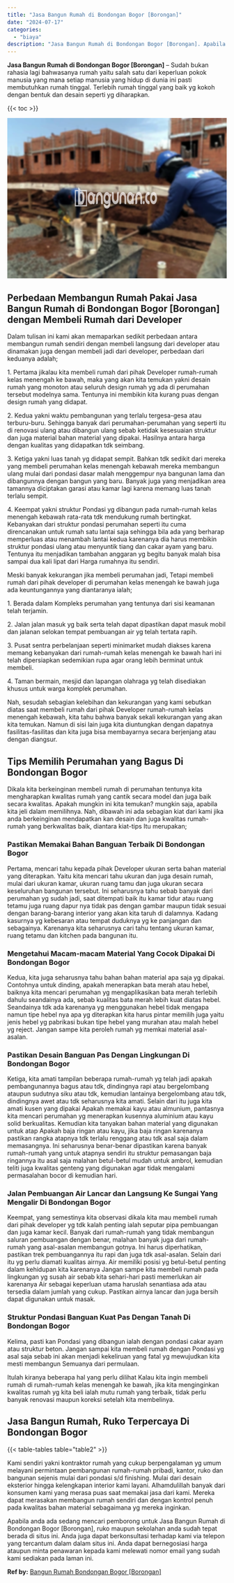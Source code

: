 ```yaml
---
title: "Jasa Bangun Rumah di Bondongan Bogor [Borongan]"
date: "2024-07-17"
categories: 
  - "biaya"
description: "Jasa Bangun Rumah di Bondongan Bogor [Borongan]. Apabila anda ada sedang mencari pemborong untuk Jasa Bangun Rumah di Bondongan Bogor [Borongan], ruko maup..."
---
```


**Jasa Bangun Rumah di Bondongan Bogor \[Borongan\]** – Sudah bukan rahasia lagi bahwasanya rumah yaitu salah satu dari keperluan pokok manusia yang mana setiap manusia yang hidup di dunia ini pasti membutuhkan rumah tinggal. Terlebih rumah tinggal yang baik yg kokoh dengan bentuk dan desain seperti yg diharapkan.

{{< toc >}}

![Jasa Bangun Rumah di Bondongan Bogor [Borongan]](/images/borong-bangunan-18.png)

## Perbedaan Membangun Rumah Pakai Jasa Bangun Rumah di Bondongan Bogor \[Borongan\] dengan Membeli Rumah dari Developer

Dalam tulisan ini kami akan memaparkan sedikit perbedaan antara membangun rumah sendiri dengan membeli langsung dari developer atau dinamakan juga dengan membeli jadi dari developer, perbedaan dari keduanya adalah;

1\. Pertama jikalau kita membeli rumah dari pihak Developer rumah-rumah kelas menengah ke bawah, maka yang akan kita temukan yakni desain rumah yang monoton atau seluruh design rumah yg ada di perumahan tersebut modelnya sama. Tentunya ini membikin kita kurang puas dengan design rumah yang didapat.

2\. Kedua yakni waktu pembangunan yang terlalu tergesa-gesa atau terburu-buru. Sehingga banyak dari perumahan-perumahan yang seperti itu di renovasi ulang atau dibangun ulang sebab ketidak kesesuaian struktur dan juga material bahan material yang dipakai. Hasilnya antara harga dengan kualitas yang didapatkan tdk seimbang.

3\. Ketiga yakni luas tanah yg didapat sempit. Bahkan tdk sedikit dari mereka yang membeli perumahan kelas menengah kebawah mereka membangun ulang mulai dari pondasi dasar malah menggempur nya bangunan lama dan dibangunnya dengan bangun yang baru. Banyak juga yang menjadikan area tamannya diciptakan garasi atau kamar lagi karena memang luas tanah terlalu sempit.

4\. Keempat yakni struktur Pondasi yg dibangun pada rumah-rumah kelas menengah kebawah rata-rata tdk mendukung rumah bertingkat. Kebanyakan dari struktur pondasi perumahan seperti itu cuma direncanakan untuk rumah satu lantai saja sehingga bila ada yang berharap memperluas atau menambah lantai kedua karenanya dia harus membikin struktur pondasi ulang atau menyuntik tiang dan cakar ayam yang baru. Tentunya itu menjadikan tambahan anggaran yg begitu banyak malah bisa sampai dua kali lipat dari Harga rumahnya itu sendiri.

Meski banyak kekurangan jika membeli perumahan jadi, Tetapi membeli rumah dari pihak developer di perumahan kelas menengah ke bawah juga ada keuntungannya yang diantaranya ialah;

1\. Berada dalam Kompleks perumahan yang tentunya dari sisi keamanan telah terjamin.

2\. Jalan jalan masuk yg baik serta telah dapat dipastikan dapat masuk mobil dan jalanan selokan tempat pembuangan air yg telah tertata rapih.

3\. Pusat sentra perbelanjaan seperti minimarket mudah diakses karena memang kebanyakan dari rumah-rumah kelas menengah ke bawah hari ini telah dipersiapkan sedemikian rupa agar orang lebih berminat untuk membeli.

4\. Taman bermain, mesjid dan lapangan olahraga yg telah disediakan khusus untuk warga komplek perumahan.

Nah, sesudah sebagian kelebihan dan kekurangan yang kami sebutkan diatas saat membeli rumah dari pihak Developer rumah-rumah kelas menengah kebawah, kita tahu bahwa banyak sekali kekurangan yang akan kita temukan. Namun di sisi lain juga kita diuntungkan dengan dapatnya fasilitas-fasilitas dan kita juga bisa membayarnya secara berjenjang atau dengan diangsur.

## Tips Memilih Perumahan yang Bagus Di Bondongan Bogor

Dikala kita berkeinginan membeli rumah di perumahan tentunya kita mengharapkan kwalitas rumah yang cantik secara model dan juga baik secara kwalitas. Apakah mungkin ini kita temukan? mungkin saja, apabila kita jeli dalam memilihnya. Nah, dibawah ini ada sebagian kiat dari kami jika anda berkeinginan mendapatkan kan desain dan juga kwalitas rumah-rumah yang berkwalitas baik, diantara kiat-tips Itu merupakan;

### Pastikan Memakai Bahan Banguan Terbaik Di Bondongan Bogor

Pertama, mencari tahu kepada pihak Developer ukuran serta bahan material yang diterapkan. Yaitu kita mencari tahu ukuran dan juga desain rumah, mulai dari ukuran kamar, ukuran ruang tamu dan juga ukuran secara keseluruhan bangunan tersebut. Ini seharusnya tahu sebab banyak dari perumahan yg sudah jadi, saat ditempati baik itu kamar tidur atau ruang tetamu juga ruang dapur nya tidak pas dengan gambar maupun tidak sesuai dengan barang-barang interior yang akan kita taruh di dalamnya. Kadang kasurnya yg kebesaran atau tempat duduknya yg ke panjangan dan sebagainya. Karenanya kita seharusnya cari tahu tentang ukuran kamar, ruang tetamu dan kitchen pada bangunan itu.

### Mengetahui Macam-macam Material Yang Cocok Dipakai Di Bondongan Bogor

Kedua, kita juga seharusnya tahu bahan bahan material apa saja yg dipakai. Contohnya untuk dinding, apakah menerapkan bata merah atau hebel, baiknya kita mencari perumahan yg mengaplikasikan bata merah terlebih dahulu seandainya ada, sebab kualitas bata merah lebih kuat diatas hebel. Seandainya tdk ada karenanya yg menggunakan hebel tidak mengapa namun tipe hebel nya apa yg diterapkan kita harus pintar memilih juga yaitu jenis hebel yg pabrikasi bukan tipe hebel yang murahan atau malah hebel yg reject. Jangan sampe kita peroleh rumah yg memkai material asal-asalan.

### Pastikan Desain Banguan Pas Dengan Lingkungan Di Bondongan Bogor

Ketiga, kita amati tampilan beberapa rumah-rumah yg telah jadi apakah pembangunannya bagus atau tdk, dindingnya rapi atau bergelombang ataupun sudutnya siku atau tdk, kemudian lantainya bergelombang atau tdk, dindingnya awet atau tdk seharusnya kita amati. Selain dari itu juga kita amati kusen yang dipakai Apakah memakai kayu atau almunium, pantasnya kita mencari perumahan yg menerapkan kusennya aluminium atau kayu solid berkualitas. Kemudian kita tanyakan bahan material yang digunakan untuk atap Apakah baja ringan atau kayu, jika baja ringan karenanya pastikan rangka atapnya tdk terlalu renggang atau tdk asal saja dalam memasangnya. Ini seharusnya benar-benar dipastikan karena banyak rumah-rumah yang untuk atapnya sendiri itu struktur pemasangan baja ringannya itu asal saja malahan betul-betul mudah untuk ambrol, kemudian teliti juga kwalitas genteng yang digunakan agar tidak mengalami permasalahan bocor di kemudian hari.

### Jalan Pembuangan Air Lancar dan Langsung Ke Sungai Yang Mengalir Di Bondongan Bogor

Keempat, yang semestinya kita observasi dikala kita mau membeli rumah dari pihak developer yg tdk kalah penting ialah seputar pipa pembuangan dan juga kamar kecil. Banyak dari rumah-rumah yang tidak membangun saluran pembuangan dengan benar, malahan banyak juga dari rumah-rumah yang asal-asalan membangun gotnya. Ini harus diperhatikan, pastikan trek pembuangannya itu rapi dan juga tdk asal-asalan. Selain dari itu yg perlu diamati kualitas airnya. Air memiliki posisi yg betul-betul penting dalam kehidupan kita karenanya Jangan sampe kita membeli rumah pada lingkungan yg susah air sebab kita sehari-hari pasti memerlukan air karenanya Air sebagai keperluan utama haruslah senantiasa ada atau tersedia dalam jumlah yang cukup. Pastikan airnya lancar dan juga bersih dapat digunakan untuk masak.

### Struktur Pondasi Banguan Kuat Pas Dengan Tanah Di Bondongan Bogor

Kelima, pasti kan Pondasi yang dibangun ialah dengan pondasi cakar ayam atau struktur beton. Jangan sampai kita membeli rumah dengan Pondasi yg asal saja sebab ini akan menjadi kekeliruan yang fatal yg mewujudkan kita mesti membangun Semuanya dari permulaan.

Itulah kiranya beberapa hal yang perlu dilihat Kalau kita ingin membeli rumah di rumah-rumah kelas menengah ke bawah, jika kita menginginkan kwalitas rumah yg kita beli ialah mutu rumah yang terbaik, tidak perlu banyak renovasi maupun koreksi setelah kita membelinya.

## Jasa Bangun Rumah, Ruko Terpercaya Di Bondongan Bogor

{{< table-tables table="table2" >}}

Kami sendiri yakni kontraktor rumah yang cukup berpengalaman yg umum melayani permintaan pembangunan rumah-rumah pribadi, kantor, ruko dan bangunan sejenis mulai dari pondasi s/d finishing. Mulai dari desain eksterior hingga kelengkapan interior kami layani. Alhamdulillah banyak dari konsumen kami yang merasa puas saat memakai jasa dari kami. Mereka dapat merasakan membangun rumah sendiri dan dengan kontrol penuh pada kwalitas bahan material sebagaimana yg mereka inginkan.

Apabila anda ada sedang mencari pemborong untuk Jasa Bangun Rumah di Bondongan Bogor \[Borongan\], ruko maupun sekolahan anda sudah tepat berada di situs ini. Anda juga dapat berkonsultasi terhadap kami via telepon yang tercantum dalam dalam situs ini. Anda dapat bernegosiasi harga ataupun minta penawaran kepada kami melewati nomor email yang sudah kami sediakan pada laman ini.

**Ref by:** [Bangun Rumah Bondongan Bogor [Borongan]](https://id.wikipedia.org/wiki/Bangun)
